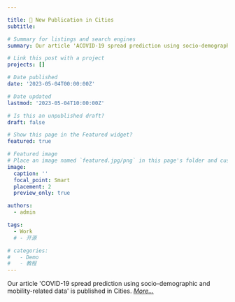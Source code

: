 ```yaml
---

title: 🐾 New Publication in Cities 
subtitle: 

# Summary for listings and search engines
summary: Our article 'ACOVID-19 spread prediction using socio-demographic and mobility-related data' is published in Cities 

# Link this post with a project
projects: []

# Date published
date: '2023-05-04T00:00:00Z'

# Date updated
lastmod: '2023-05-04T10:00:00Z'

# Is this an unpublished draft?
draft: false

# Show this page in the Featured widget?
featured: true

# Featured image
# Place an image named `featured.jpg/png` in this page's folder and customize its options here.
image:
  caption: ''
  focal_point: Smart
  placement: 2
  preview_only: true

authors:
  - admin

tags:
  - Work
  # - 开源

# categories:
#   - Demo
#   - 教程
---
```

Our article 'COVID-19 spread prediction using socio-demographic and mobility-related data' is published in Cities. *[More...](https://doi.org/10.1016/j.cities.2023.104360)*

<!-- 
## Overview

Are you David? -->


